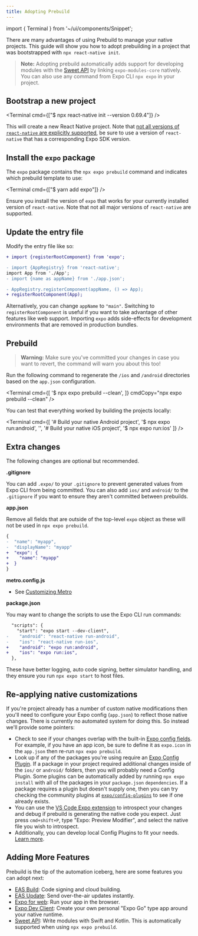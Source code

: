 ```yaml
---
title: Adopting Prebuild
---
```


import { Terminal } from '~/ui/components/Snippet';

There are many advantages of using Prebuild to manage your native projects. This guide will show you how to adopt prebuilding in a project that was bootstrapped with `npx react-native init`.

> **Note:** Adopting prebuild automatically adds support for developing modules with the [Sweet API][expo-modules-core] by linking `expo-modules-core` natively. You can also use any command from Expo CLI `npx expo` in your project.

## Bootstrap a new project

<!-- NOTE: Update the version when we bump support -->

<Terminal cmd={["$ npx react-native init --version 0.69.4"]} />

This will create a new React Native project. Note that [not all versions of `react-native` are explicitly supported](/versions/latest/#each-expo-sdk-version-depends-on-a), be sure to use a version of `react-native` that has a corresponding Expo SDK version.

## Install the `expo` package

The `expo` package contains the `npx expo prebuild` command and indicates which prebuild template to use:

<Terminal cmd={["$ yarn add expo"]} />

Ensure you install the version of `expo` that works for your currently installed version of `react-native`. Note that not all major versions of `react-native` are supported.

## Update the entry file

Modify the entry file like so:

```diff
+ import {registerRootComponent} from 'expo';

- import {AppRegistry} from 'react-native';
import App from './App';
- import {name as appName} from './app.json';

- AppRegistry.registerComponent(appName, () => App);
+ registerRootComponent(App);
```

Alternatively, you can change `appName` to `"main"`. Switching to `registerRootComponent` is useful if you want to take advantage of other features like web support. Importing `expo` adds side-effects for development environments that are removed in production bundles.

## Prebuild

> **Warning:** Make sure you've committed your changes in case you want to revert, the command will warn you about this too!

Run the following command to regenerate the `/ios` and `/android` directories based on the `app.json` configuration.

<Terminal cmd={[
'$ npx expo prebuild --clean',
]} cmdCopy="npx expo prebuild --clean" />

You can test that everything worked by building the projects locally:

<Terminal cmd={[
'# Build your native Android project',
'$ npx expo run:android',
'',
'# Build your native iOS project',
'$ npx expo run:ios'
]} />

## Extra changes

The following changes are optional but recommended.

**.gitignore**

You can add `.expo/` to your `.gitignore` to prevent generated values from Expo CLI from being committed. You can also add `ios/` and `android/` to the `.gitignore` if you want to ensure they aren't committed between prebuilds.

**app.json**

Remove all fields that are outside of the top-level `expo` object as these will not be used in `npx expo prebuild`.

```diff
{
-  "name": "myapp",
-  "displayName": "myapp"
+  "expo": {
+    "name": "myapp"
+  }
}
```

**metro.config.js**

- See [Customizing Metro](/guides/customizing-metro.md)

**package.json**

You may want to change the scripts to use the Expo CLI run commands:

```diff
  "scripts": {
    "start": "expo start --dev-client",
-    "android": "react-native run-android",
-    "ios": "react-native run-ios",
+    "android": "expo run:android",
+    "ios": "expo run:ios",
  },
```

These have better logging, auto code signing, better simulator handling, and they ensure you run `npx expo start` to host files.

## Re-applying native customizations

If you're project already has a number of custom native modifications then you'll need to configure your Expo config (`app.json`) to reflect those native changes. There is currently no automated system for doing this. So instead we'll provide some pointers:

- Check to see if your changes overlap with the built-in [Expo config fields](/versions/latest/config/app/). For example, if you have an app icon, be sure to define it as `expo.icon` in the `app.json` then re-run `npx expo prebuild`.
- Look up if any of the packages you're using require an [Expo Config Plugin][config-plugins]. If a package in your project required additional changes inside of the `ios/` or `android/` folders, then you will probably need a Config Plugin. Some plugins can be automatically added by running `npx expo install` with all of the packages in your `package.json` `dependencies`. If a package requires a plugin but doesn't supply one, then you can try checking the community plugins at [`expo/config-plugins`](https://github.com/expo/config-plugins) to see if one already exists.
- You can use the [VS Code Expo extension][vs-code-expo] to introspect your changes and debug if prebuild is generating the native code you expect. Just press `cmd+shift+P`, type "Expo: Preview Modifier", and select the native file you wish to introspect.
- Additionally, you can develop local Config Plugins to fit your needs. [Learn more](/guides/config-plugins#developing-a-plugin).

## Adding More Features

Prebuild is the tip of the automation iceberg, here are some features you can adopt next:

- [EAS Build](/build/setup): Code signing and cloud building.
- [EAS Update](/build/updates): Send over-the-air updates instantly.
- [Expo for web](/workflow/web): Run your app in the browser.
- [Expo Dev Client][dev-client]: Create your own personal "Expo Go" type app around your native runtime.
- [Sweet API][expo-modules-core]: Write modules with Swift and Kotlin. This is automatically supported when using `npx expo prebuild`.

[vs-code-expo]: https://marketplace.visualstudio.com/items?itemName=byCedric.vscode-expo
[expo-modules-core]: /modules/module-api
[dev-client]: /development/introduction
[config-plugins]: /guides/config-plugins
